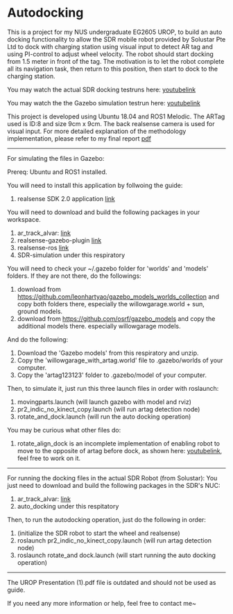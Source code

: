 # Autodocking
This is a project for my NUS undergraduate EG2605 UROP, to build an auto docking functionality to allow the SDR mobile robot provided by Solustar Pte Ltd to dock with charging station using visual input to detect AR tag and using PI-control to adjust wheel velocity. The robot should start docking from 1.5 meter in front of the tag. The motivation is to let the robot complete all its navigation task, then return to this position, then start to dock to the charging station.

You may watch the actual SDR docking testruns here: [youtubelink](https://www.youtube.com/watch?v=4Hauzwl-VmU)

You may watch the the Gazebo simulation testrun here: [youtubelink](https://www.youtube.com/watch?v=QvYQjFvl8ig)

This project is developed using Ubuntu 18.04 and ROS1 Melodic. The ARTag used is ID:8 and size 9cm x 9cm. The back realsense camera is used for visual input. For more detailed explanation of the methodology implementation, please refer to my final report [pdf](https://github.com/Kaeboon/Autodocking/blob/main/UROP_final_report.pdf)

--------------------------------------------------------------------------------------------


For simulating the files in Gazebo:

Prereq: Ubuntu and ROS1 installed.

You will need to install this application by follwoing the guide:
1) realsense SDK 2.0 application [link](https://www.intelrealsense.com/sdk-2/)

You will need to download and build the following packages in your workspace.
1) ar_track_alvar: [link](https://github.com/ros-perception/ar_track_alvar)
2) realsense-gazebo-plugin [link](https://github.com/pal-robotics/realsense_gazebo_plugin)
3) realsense-ros [link](https://github.com/IntelRealSense/realsense-ros)
4) SDR-simulation under this respiratory

You will need to check your ~/.gazebo folder for 'worlds' and 'models' folders. If they are not there, do the followings:
1) download from https://github.com/leonhartyao/gazebo_models_worlds_collection and copy both folders there, especially the willowgarage.world + sun, ground models.
2) download from https://github.com/osrf/gazebo_models and copy the additional models there. especially willowgarage models.

And do the following:
1) Download the 'Gazebo models' from this respiratory and unzip.
2) Copy the 'willowgarage_with_artag.world' file to .gazebo/worlds of your computer.
3) Copy the 'artag123123' folder to .gazebo/model of your computer.

Then, to simulate it, just run this three launch files in order with roslaunch:
1) movingparts.launch (will launch gazebo with model and rviz)
2) pr2_indic_no_kinect_copy.launch (will run artag detection node)
3) rotate_and_dock.launch (will run the auto docking operation)

You may be curious what other files do:
1) rotate_align_dock is an incomplete implementation of enabling robot to move to the opposite of artag before dock, as shown here: [youtubelink](https://www.youtube.com/watch?v=ojB2HuYRQBQ), feel free to work on it.


----------------------------------------------------------------------------------------

For running the docking files in the actual SDR Robot (from Solustar):
You just need to download and build the following packages in the SDR's NUC:
1) ar_track_alvar: [link](https://github.com/ros-perception/ar_track_alvar)
2) auto_docking under this respitatory

Then, to run the autodocking operation, just do the following in order:
1) (initialize the SDR robot to start the wheel and realsense)
2) roslaunch pr2_indic_no_kinect_copy.launch (will run artag detection node)
3) roslaunch rotate_and dock.launch (will start running the auto docking operation)

-------------------------------------------------------------------------------------------

The UROP Presentation (1).pdf file is outdated and should not be used as guide.

If you need any more information or help, feel free to contact me~
